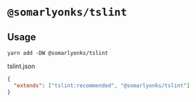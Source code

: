 # `@somarlyonks/tslint`

## Usage

`yarn add -DW @somarlyonks/tslint`

tslint.json

```json
{
  "extends": ["tslint:recommended", "@somarlyonks/tslint"]
}
```
